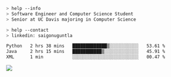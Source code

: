 ```bash
> help --info
> Software Engineer and Computer Science Student
> Senior at UC Davis majoring in Computer Science
```

```bash
> help --contact
> linkedin: saigonuguntla
```

<!--START_SECTION:waka-->

```txt
Python   2 hrs 38 mins   █████████████▒░░░░░░░░░░░   53.61 %
Java     2 hrs 15 mins   ███████████▒░░░░░░░░░░░░░   45.91 %
XML      1 min           ░░░░░░░░░░░░░░░░░░░░░░░░░   00.47 %
```

<!--END_SECTION:waka-->

![](https://komarev.com/ghpvc/?username=saigonu&color=6A8AFF)
